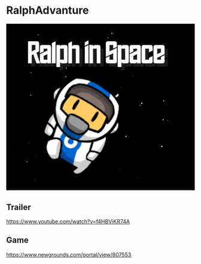 # RalphAdvanture

![.github/Assets/Images/cover.png](./Assets/Images/cover.png)

## Trailer
https://www.youtube.com/watch?v=f4HBViKR74A

## Game
https://www.newgrounds.com/portal/view/807553
